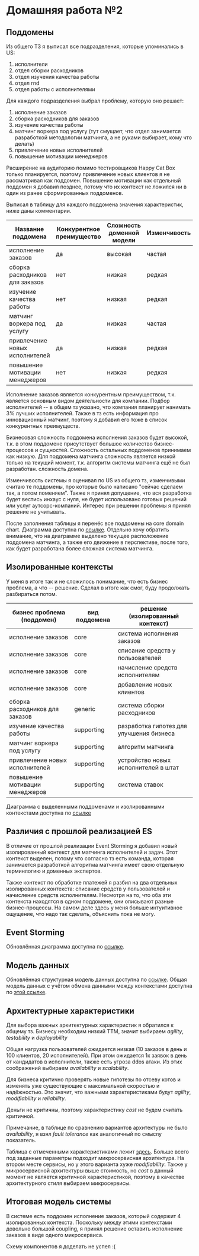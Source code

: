 # Домашняя работа №2

## Поддомены

Из общего ТЗ я выписал все подразделения, которые упоминались в US:

1) исполнители
2) отдел сборки расходников
3) отдел изучения качества работы
4) отдел rnd
5) отдел работы с исполнителями

Для каждого подразделения выбрал проблему, которую оно решает: 

1) исполнение заказов
2) сборка расходников для заказов
3) изучение качества работы
4) матчинг воркера под услугу (тут смущает, что отдел занимается разработкой методологии матчинга, а не руками выбирает, кому что делать)
5) привлечение новых исполнителей
6) повышение мотивации менеджеров

Расширение на аудиторию помимо тестировщиков Happy Cat Box только планируется, поэтому привлечение новых клиентов я не рассматривал как поддомен.
Повышение мотивации как отдельный поддомен я добавил позднее, потому что их контекст не ложился ни в один из ранее сформированных поддоменов.

Выписал в таблицу для каждого поддомена значения характеристик, ниже даны комментарии.

| Название поддомена             | Конкурентное преимущество | Сложность доменной модели | Изменчивость | Варианты реализации | Интерес проблемы | Предполагаемый вид поддомена |
| ------------------------------ | ------------------------- | ------------------------- | ------------ | ------------------- | ---------------- | ---------------------------- |
| исполнение заказов             | да                        | высокая                   | частая       | инхаус              | -                | core                         |
| сборка расходников для заказов | нет                       | низкая                    | редкая       | инхаус              | -                | generic                      |
| изучение качества работы       | нет                       | низкая                    | редкая       | инхаус              | -                | supporting                   |
| матчинг воркера под услугу     | да                        | низкая                    | частая       | инхаус              | -                | supporting                   |
| привлечение новых исполнителей | да                        | низкая                    | редкая       | инхаус              | -                | supporting                   |
| повышение мотивации менеджеров | нет                       | низкая                    | редкая       | инхаус              | -                | supporting                   |

Исполнение заказов является конкурентным преимуществом, т.к. является основным видом деятельности для компании.
Подбор исполнителей -- в общем тз указано, что компания планирует нанимать 3% лучших исполнителей.
Также в тз есть информация про инновационный матчинг, поэтому я добавил его тоже в список конкурентных преимуществ.

Бизнесовая сложность поддомена исполнения заказов будет высокой, т.к. в этом поддомене присутствует большое количество бизнес-процессов и сущностей.
Сложность остальных поддоменов принимаем как низкую.
Для поддомена матчинга сложность является низкой только на текущий момент, т.к. алгоритм системы матчинга ещё не был разработан.
сложность домена.

Изменчивость системы я оценивал по US из общего тз, изменчивыми считаю те поддомены, про которые было написано "сейчас сделаем так, а потом поменяем".
Также я принял допущение, что вся разработка будет вестись инхаус с нуля, не будет использовано готовых решений или услуг аутсорс-компаний.
Интерес при решении проблемы я принял решение не учитывать.

После заполнения таблицы я перенёс все поддомены на core domain chart.
Диаграмма доступна по [ссылке](core-domain-chart/core-domain-chart.drawio.png).
Отдельно хочу обратить внимание, что на диаграмме выделено текущее расположение поддомена матчинга, а также его движение в перспективе, после того, как будет разработана более сложная система матчинга.

## Изолированные контексты

У меня в итоге так и не сложилось понимание, что есть бизнес проблема, а что -- решение.
Сделал в итоге как смог, буду продолжать разбираться потом.

| бизнес проблема (поддомен)     | вид поддомена | решение (изолированный контекст)         |
| ------------------------------ | ------------- | ---------------------------------------- |
| исполнение заказов             | core          | система исполнения заказов               |
| исполнение заказов             | core          | списание средств у пользователей         |
| исполнение заказов             | core          | начисление средств исполнителям          |
| исполнение заказов             | core          | добавление новых клиентов                |
| сборка расходников для заказов | generic       | система сборки расходников               |
| изучение качества работы       | supporting    | разработка гипотез для улучшения бизнеса |
| матчинг воркера под услугу     | supporting    | алгоритм матчинга                        |
| привлечение новых исполнителей | supporting    | устройство новых исполнителей в штат     |
| повышение мотивации менеджеров | supporting    | система ставок                           |

Диаграмма с выделенными поддоменами и изолированными контекстами доступна по [ссылке](bounded-contexts/bounded-contexts.drawio.png)

## Различия с прошлой реализацией ES

В отличие от прошлой реализации Event Storming я добавил новый изолированный контекст для матчинга исполнителей и задач.
Этот контекст выделен, потому что согласно тз есть команда, которая занимается разработкой алгоритма матчинга имеет свою отдельную терминлогию и доменных экспертов.

Также контекст по обработке платежей я разбил на два отдельных изолированных контекста: списание средств у пользователей и начисление средств исполнителям.
Несмотря на то, что оба эти контекста находятся в одном поддомене, они описывают разные бизнес-процессы.
На самом деле здесь у меня больше интуитивное ощущение, что надо так сделать, объяснить пока не могу.

## Event Storming

Обновлённая диаграмма доступна по [ссылке](https://miro.com/app/board/uXjVLr3CjCk=/?moveToWidget=3458764614519969442&cot=14).

## Модель данных

Обновлённая структурная модель данных доступна по [ссылке](data-model/cdm.drawio.png).
Общая модель данных с учётом обмена данными между контекстами доступна по [этой ссылке](data-model/dm.drawio.png).

## Архитектурные характеристики

Для выбора важных архитектурных характеристик я обратился к общему тз.
Бизнесу необходим низкий ТТМ, значит выбираем *agility*, *testability* и *deployability*

Общая нагрузка пользователей ожидается низкая (10 заказов в день и 100 клиентов, 20 исполнителей).
При этом ожидается 1к заявок в день от кандидатов в исполнители, также есть угроза ddos атаки.
Из этих соображений выбираем *availability* и *scalability*.

Для бизнеса критично проверять новые гипотезы по отсеву котов и изменять уже существующие с максимальной скоростью и надёжностью.
Это значит, что важными характеристиками будут *agility*, *modifiability* и *reliability*.

Деньги не критичны, поэтому характеристику *cost* не будем считать критичной.

Примечание, в таблице по сравнению вариантов архитектуры не было *availability*, я взял *fault tolerance* как аналогичный по смыслу показатель.

Таблица с отмеченными характеристиками лежит [здесь](architecture-characteristics/architecture-characteristics.png).
Больше всего под заданные параметры подходит микросервисная архитектура.
На втором месте сервисы, но у этого варианта хуже *modifiability*.
Также у микросервисной архитектуры выше стоимость, но *cost* в данный момент не является критичной характеристикой, поэтому в качестве архитектурного стиля выбираем микросервисы.

## Итоговая модель системы

В системе есть поддомен исполнение заказов, который содержит 4 изолированных контекста.
Поскольку между этими контекстами довольно большой coupling, я принял решение оставить исполнение заказов в виде одного микросервиса.

Схему компонентов я доделать не успел :(
